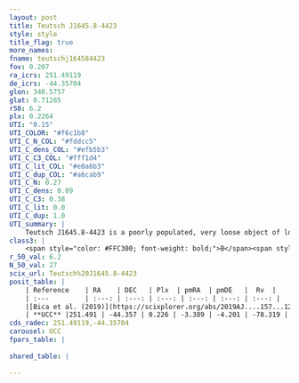 ```yaml
---
layout: post
title: Teutsch J1645.8-4423
style: style
title_flag: true
more_names: 
fname: teutschj164584423
fov: 0.207
ra_icrs: 251.49119
de_icrs: -44.35704
glon: 340.5757
glat: 0.71285
r50: 6.2
plx: 0.2264
UTI: "0.15"
UTI_COLOR: "#f6c1b8"
UTI_C_N_COL: "#fddcc5"
UTI_C_dens_COL: "#efb5b3"
UTI_C_C3_COL: "#fff1d4"
UTI_C_lit_COL: "#e0a6b3"
UTI_C_dup_COL: "#a6cab9"
UTI_C_N: 0.27
UTI_C_dens: 0.09
UTI_C_C3: 0.38
UTI_C_lit: 0.0
UTI_C_dup: 1.0
UTI_summary: |
    Teutsch J1645.8-4423 is a poorly populated, very loose object of low C3 quality. It is rarely studied in the literature, with no articles listed in the last 6 years.
class3: |
    <span style="color: #FFC300; font-weight: bold;">B</span><span style="color: red; font-weight: bold;">C</span>
r_50_val: 6.2
N_50_val: 27
scix_url: Teutsch%20J1645.8-4423
posit_table: |
    | Reference    | RA    | DEC   | Plx  | pmRA  | pmDE   |  Rv  |
    | :---         | :---: | :---: | :---: | :---: | :---: | :---: |
    |[Bica et al. (2019)](https://scixplorer.org/abs/2019AJ....157...12B) | 251.467 | -44.382 | -- | -- | -- | -- |
    | **UCC** |251.491 | -44.357 | 0.226 | -3.389 | -4.201 | -78.319 | 
cds_radec: 251.49119,-44.35704
carousel: UCC
fpars_table: |
    
shared_table: |
    
---
```

